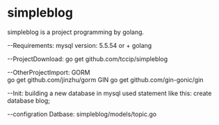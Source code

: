 simpleblog
==========

simpleblog is a project programming by golang.


--Requirements:
mysql version: 5.5.54 or +
golang

--ProjectDownload:
go get github.com/tccip/simpleblog

--OtherProjectImport:
GORM   
go get github.com/jinzhu/gorm
GIN
go get github.com/gin-gonic/gin

--Init:
building a new database in mysql used statement like this:
create database blog;

--configration Datbase:
simpleblog/models/topic.go


